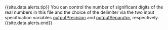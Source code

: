 {{site.data.alerts.tip}}
You can control the number of significant digits of the real numbers in this file and the choice of the delimiter via the two input specification variables 
<a href="../../{{pmSampler|downcase}}/specifications/#outputrealprecision" target="_blank">outputPrecision</a> 
and 
<a href="../../{{pmSampler|downcase}}/specifications/#outputdelimiter" target="_blank">outputSeparator</a>, respectively.
{{site.data.alerts.end}}
